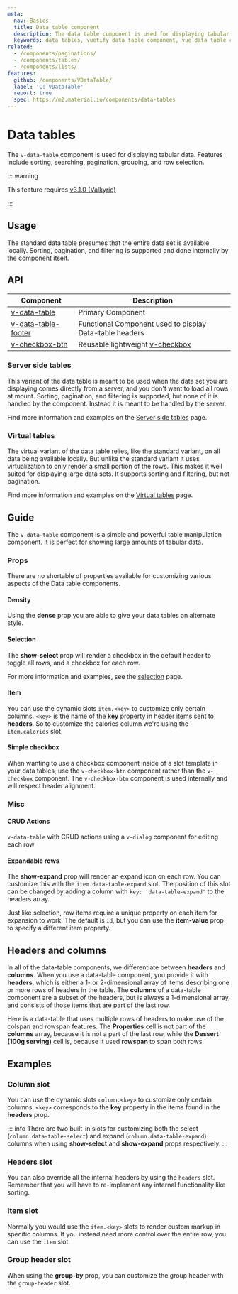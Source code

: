 ```yaml
---
meta:
  nav: Basics
  title: Data table component
  description: The data table component is used for displaying tabular data in a way that is easy for users to scan. It includes sorting, searching, pagination and selection.
  keywords: data tables, vuetify data table component, vue data table component
related:
  - /components/paginations/
  - /components/tables/
  - /components/lists/
features:
  github: /components/VDataTable/
  label: 'C: VDataTable'
  report: true
  spec: https://m2.material.io/components/data-tables
---
```


# Data tables

The `v-data-table` component is used for displaying tabular data. Features include sorting, searching, pagination, grouping, and row selection.

<page-features />

::: warning

This feature requires [v3.1.0 (Valkyrie)](/getting-started/release-notes/?version=v3.1.0)

:::

## Usage

The standard data table presumes that the entire data set is available locally. Sorting, pagination, and filtering is supported and done internally by the component itself.

<usage name="v-data-table" />

<entry />

## API

| Component | Description |
| - | - |
| [v-data-table](/api/v-data-table/) | Primary Component |
| [v-data-table-footer](/api/v-data-table-footer/) | Functional Component used to display Data-table headers |
| [v-checkbox-btn](/api/v-checkbox-btn/) | Reusable lightweight [v-checkbox](/components/checkboxes) |

<api-inline hide-links />

### Server side tables

This variant of the data table is meant to be used when the data set you are displaying comes directly from a server, and you don't want to load all rows at mount. Sorting, pagination, and filtering is supported, but none of it is handled by the component. Instead it is meant to be handled by the server.

Find more information and examples on the [Server side tables](/components/data-tables/server-side-tables) page.

<example file="v-data-table/server" />

### Virtual tables

The virtual variant of the data table relies, like the standard variant, on all data being available locally. But unlike the standard variant it uses virtualization to only render a small portion of the rows. This makes it well suited for displaying large data sets. It supports sorting and filtering, but not pagination.

Find more information and examples on the [Virtual tables](/components/data-tables/virtual-tables) page.

<example file="v-data-table/virtual" />

## Guide

The `v-data-table` component is a simple and powerful table manipulation component. It is perfect for showing large amounts of tabular data.

### Props

There are no shortable of properties available for customizing various aspects of the Data table components.

#### Density

Using the **dense** prop you are able to give your data tables an alternate style.

<example file="v-data-table/prop-dense" />

<!-- #### Footer props

The `v-data-table` renders a default footer using the `v-data-footer` component. You can pass props to this component using **footer-props**.

<example file="v-data-table/prop-footer-props" /> -->

<!-- #### Hide default header and footer

You can apply the **hide-default-header** and **hide-default-footer** props to remove the default header and footer respectively.

<example file="v-data-table/prop-hide-header-footer" /> -->

#### Selection

The **show-select** prop will render a checkbox in the default header to toggle all rows, and a checkbox for each row.

For more information and examples, see the [selection](/components/data-tables/selection) page.

<example file="v-data-table/prop-row-selection" />

#### Item

You can use the dynamic slots `item.<key>` to customize only certain columns. `<key>` is the name of the **key** property in header items sent to **headers**. So to customize the calories column we're using the `item.calories` slot.

<example file="v-data-table/slot-item-key" />

#### Simple checkbox

When wanting to use a checkbox component inside of a slot template in your data tables, use the `v-checkbox-btn` component rather than the `v-checkbox` component. The `v-checkbox-btn` component is used internally and will respect header alignment.

<example file="v-data-table/slot-simple-checkbox" />

### Misc

#### CRUD Actions

`v-data-table` with CRUD actions using a `v-dialog` component for editing each row

<example file="v-data-table/misc-crud" />

<!-- #### Edit dialog

The `v-edit-dialog` component can be used for editing data directly within a `v-data-table`. You can block the closing of the `v-edit-dialog` when clicked outside by adding the **persistent** prop.

<example file="v-data-table/misc-edit-dialog" /> -->

#### Expandable rows

The **show-expand** prop will render an expand icon on each row. You can customize this with the `item.data-table-expand` slot. The position of this slot can be changed by adding a column with `key: 'data-table-expand'` to the headers array.

Just like selection, row items require a unique property on each item for expansion to work. The default is `id`, but you can use the **item-value** prop to specify a different item property.

<!-- You can also switch between allowing multiple expanded rows at the same time or just one with the **single-expand** prop. The expanded rows are available on the synced prop `expanded.sync`.  -->

<example file="v-data-table/misc-expand" />

## Headers and columns

In all of the data-table components, we differentiate between **headers** and **columns**. When you use a data-table component, you provide it with **headers**, which is either a 1- or 2-dimensional array of items describing one or more rows of headers in the table. The **columns** of a data-table component are a subset of the headers, but is always a 1-dimensional array, and consists of those items that are part of the last row.

Here is a data-table that uses multiple rows of headers to make use of the colspan and rowspan features. The **Properties** cell is not part of the **columns** array, because it is not a part of the last row, while the **Dessert (100g serving)** cell is, because it used **rowspan** to span both rows.

<example file="v-data-table/headers-multiple" />

## Examples

### Column slot

You can use the dynamic slots `column.<key>` to customize only certain columns. `<key>` corresponds to the **key** property in the items found in the **headers** prop.

::: info
  There are two built-in slots for customizing both the select (`column.data-table-select`) and expand (`column.data-table-expand`) columns when using **show-select** and **show-expand** props respectively.
:::

<example file="v-data-table/slot-header" />

### Headers slot

You can also override all the internal headers by using the `headers` slot. Remember that you will have to re-implement any internal functionality like sorting.

<example file="v-data-table/slot-headers" />

### Item slot

Normally you would use the `item.<key>` slots to render custom markup in specific columns. If you instead need more control over the entire row, you can use the `item` slot.

<example file="v-data-table/slot-item" />

### Group header slot

When using the **group-by** prop, you can customize the group header with the `group-header` slot.

<example file="v-data-table/slot-group-header" />

